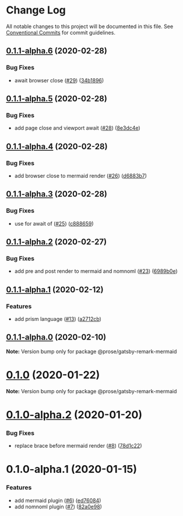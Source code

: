 # Change Log

All notable changes to this project will be documented in this file.
See [Conventional Commits](https://conventionalcommits.org) for commit guidelines.

## [0.1.1-alpha.6](https://github.com/prosejs/prose/compare/@prose/gatsby-remark-mermaid@0.1.1-alpha.5...@prose/gatsby-remark-mermaid@0.1.1-alpha.6) (2020-02-28)


### Bug Fixes

* await browser close ([#29](https://github.com/prosejs/prose/issues/29)) ([34b1896](https://github.com/prosejs/prose/commit/34b18969f0e02fff29103599f3d3f2198147a223))





## [0.1.1-alpha.5](https://github.com/prosejs/prose/compare/@prose/gatsby-remark-mermaid@0.1.1-alpha.4...@prose/gatsby-remark-mermaid@0.1.1-alpha.5) (2020-02-28)


### Bug Fixes

* add page close and viewport await ([#28](https://github.com/prosejs/prose/issues/28)) ([8e3dc4e](https://github.com/prosejs/prose/commit/8e3dc4ec42674605a38514d5b31c9222eeb58dc1))





## [0.1.1-alpha.4](https://github.com/prosejs/prose/compare/@prose/gatsby-remark-mermaid@0.1.1-alpha.3...@prose/gatsby-remark-mermaid@0.1.1-alpha.4) (2020-02-28)


### Bug Fixes

* add browser close to mermaid render ([#26](https://github.com/prosejs/prose/issues/26)) ([d6883b7](https://github.com/prosejs/prose/commit/d6883b7967a8c302baaf71dd818e709ea6fd03db))





## [0.1.1-alpha.3](https://github.com/prosejs/prose/compare/@prose/gatsby-remark-mermaid@0.1.1-alpha.2...@prose/gatsby-remark-mermaid@0.1.1-alpha.3) (2020-02-28)


### Bug Fixes

* use for await of ([#25](https://github.com/prosejs/prose/issues/25)) ([c888659](https://github.com/prosejs/prose/commit/c888659d122199864dd8475caf22a2a7d8182d41))





## [0.1.1-alpha.2](https://github.com/prosejs/prose/compare/@prose/gatsby-remark-mermaid@0.1.1-alpha.1...@prose/gatsby-remark-mermaid@0.1.1-alpha.2) (2020-02-27)


### Bug Fixes

* add pre and post render to mermaid and nomnoml ([#23](https://github.com/prosejs/prose/issues/23)) ([6989b0e](https://github.com/prosejs/prose/commit/6989b0e90a467b6da25f9cc96eb2a4ea3f1cf51e))





## [0.1.1-alpha.1](https://github.com/prosejs/prose/compare/@prose/gatsby-remark-mermaid@0.1.1-alpha.0...@prose/gatsby-remark-mermaid@0.1.1-alpha.1) (2020-02-12)


### Features

* add prism language ([#13](https://github.com/prosejs/prose/issues/13)) ([a2712cb](https://github.com/prosejs/prose/commit/a2712cb7200933b6e6d6b9c9cd8e04dc0097011b))





## [0.1.1-alpha.0](https://github.com/prosejs/prose/compare/@prose/gatsby-remark-mermaid@0.1.0...@prose/gatsby-remark-mermaid@0.1.1-alpha.0) (2020-02-10)

**Note:** Version bump only for package @prose/gatsby-remark-mermaid





# [0.1.0](https://github.com/prosejs/prose/compare/@prose/gatsby-remark-mermaid@0.1.0-alpha.2...@prose/gatsby-remark-mermaid@0.1.0) (2020-01-22)

**Note:** Version bump only for package @prose/gatsby-remark-mermaid





# [0.1.0-alpha.2](https://github.com/prosejs/prose/compare/@prose/gatsby-remark-mermaid@0.1.0-alpha.1...@prose/gatsby-remark-mermaid@0.1.0-alpha.2) (2020-01-20)


### Bug Fixes

* replace brace before mermaid render ([#8](https://github.com/prosejs/prose/issues/8)) ([78d1c22](https://github.com/prosejs/prose/commit/78d1c2290a3f92495009b57522576f9e8518a446))





# 0.1.0-alpha.1 (2020-01-15)


### Features

* add mermaid plugin ([#6](https://github.com/prosejs/prose/issues/6)) ([ed76084](https://github.com/prosejs/prose/commit/ed7608423d070a485883bc07e47d74b2ebfa5198))
* add nomnoml plugin ([#7](https://github.com/prosejs/prose/issues/7)) ([82a0e98](https://github.com/prosejs/prose/commit/82a0e98ad6bc1c26dddd9f2b786e56b6e6cbc517))
